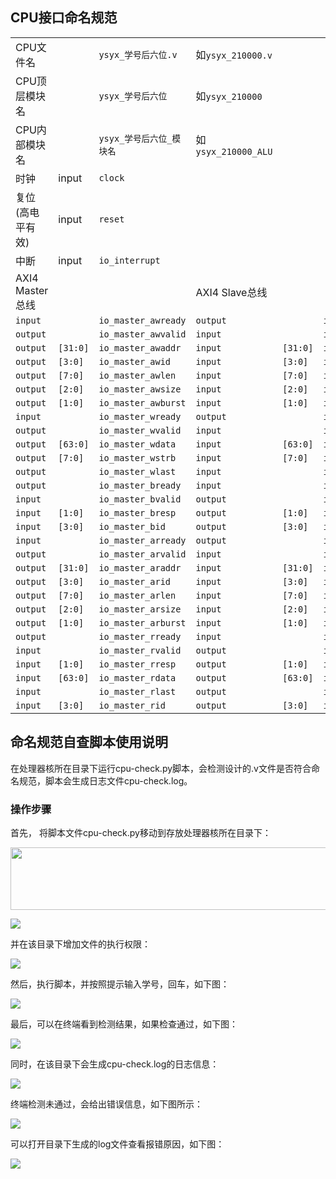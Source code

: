 
## CPU接口命名规范

| | | | | | |
| --- | --- | --- | --- | --- | --- |
| CPU文件名 | | `ysyx_学号后六位.v`          | 如`ysyx_210000.v`   |
| CPU顶层模块名 | | `ysyx_学号后六位`        | 如`ysyx_210000`     |
| CPU内部模块名 | | `ysyx_学号后六位_模块名` | 如`ysyx_210000_ALU` |
| 时钟 | input | `clock` |
| 复位(高电平有效) | input | `reset` |
| 中断 | input | `io_interrupt` |
| AXI4 Master总线 |   |                     | AXI4 Slave总线 |    |                    |
| `input`  |          | `io_master_awready` | `output` |          | `io_slave_awready` |
| `output` |          | `io_master_awvalid` | `input`  |          | `io_slave_awvalid` |
| `output` | `[31:0]` | `io_master_awaddr`  | `input`  | `[31:0]` | `io_slave_awaddr`  |
| `output` | `[3:0]`  | `io_master_awid`    | `input`  | `[3:0]`  | `io_slave_awid`    |
| `output` | `[7:0]`  | `io_master_awlen`   | `input`  | `[7:0]`  | `io_slave_awlen`   |
| `output` | `[2:0]`  | `io_master_awsize`  | `input`  | `[2:0]`  | `io_slave_awsize`  |
| `output` | `[1:0]`  | `io_master_awburst` | `input`  | `[1:0]`  | `io_slave_awburst` |
| `input`  |          | `io_master_wready`  | `output` |          | `io_slave_wready`  |
| `output` |          | `io_master_wvalid`  | `input`  |          | `io_slave_wvalid`  |
| `output` | `[63:0]` | `io_master_wdata`   | `input`  | `[63:0]` | `io_slave_wdata`   |
| `output` | `[7:0]`  | `io_master_wstrb`   | `input`  | `[7:0]`  | `io_slave_wstrb`   |
| `output` |          | `io_master_wlast`   | `input`  |          | `io_slave_wlast`   |
| `output` |          | `io_master_bready`  | `input`  |          | `io_slave_bready`  |
| `input`  |          | `io_master_bvalid`  | `output` |          | `io_slave_bvalid`  |
| `input`  | `[1:0]`  | `io_master_bresp`   | `output` | `[1:0]`  | `io_slave_bresp`   |
| `input`  | `[3:0]`  | `io_master_bid`     | `output` | `[3:0]`  | `io_slave_bid`     |
| `input`  |          | `io_master_arready` | `output` |          | `io_slave_arready` |
| `output` |          | `io_master_arvalid` | `input`  |          | `io_slave_arvalid` |
| `output` | `[31:0]` | `io_master_araddr`  | `input`  | `[31:0]` | `io_slave_araddr`  |
| `output` | `[3:0]`  | `io_master_arid`    | `input`  | `[3:0]`  | `io_slave_arid`    |
| `output` | `[7:0]`  | `io_master_arlen`   | `input`  | `[7:0]`  | `io_slave_arlen`   |
| `output` | `[2:0]`  | `io_master_arsize`  | `input`  | `[2:0]`  | `io_slave_arsize`  |
| `output` | `[1:0]`  | `io_master_arburst` | `input`  | `[1:0]`  | `io_slave_arburst` |
| `output` |          | `io_master_rready`  | `input`  |          | `io_slave_rready`  |
| `input`  |          | `io_master_rvalid`  | `output` |          | `io_slave_rvalid`  |
| `input`  | `[1:0]`  | `io_master_rresp`   | `output` | `[1:0]`  | `io_slave_rresp`   |
| `input`  | `[63:0]` | `io_master_rdata`   | `output` | `[63:0]` | `io_slave_rdata`   |
| `input`  |          | `io_master_rlast`   | `output` |          | `io_slave_rlast`   |
| `input`  | `[3:0]`  | `io_master_rid`     | `output` | `[3:0]`  | `io_slave_rid`     |

## 命名规范自查脚本使用说明
在处理器核所在目录下运行cpu-check.py脚本，会检测设计的.v文件是否符合命名规范，脚本会生成日志文件cpu-check.log。

### 操作步骤

首先， 将脚本文件cpu-check.py移动到存放处理器核所在目录下：

<img src="https://github.com/AllenChenChao/ysyxSoC/blob/master/ysyx/soc/png/cpu-check/soc-cpu-check-01-%E6%96%87%E4%BB%B6%E5%87%86%E5%A4%87.png" width = "600" height = "100" alt="" align=center />


![](https://github.com/AllenChenChao/ysyxSoC/blob/master/ysyx/soc/png/cpu-check/soc-cpu-check-01-%E6%96%87%E4%BB%B6%E5%87%86%E5%A4%87.png?raw=true)

并在该目录下增加文件的执⾏权限：

![](https://github.com/AllenChenChao/ysyxSoC/blob/master/ysyx/soc/png/cpu-check/soc-cpu-check-02-%E8%84%9A%E6%9C%AC%E5%8A%A0%E6%89%A7%E8%A1%8C%E6%9D%83%E9%99%90.png?raw=true)

然后，执行脚本，并按照提⽰输⼊学号，回⻋，如下图：

![](https://github.com/AllenChenChao/ysyxSoC/blob/master/ysyx/soc/png/cpu-check/soc-cpu-check-03-%E8%BF%90%E8%A1%8C%E8%84%9A%E6%9C%AC.png?raw=true)

最后，可以在终端看到检测结果，如果检查通过，如下图：

![](https://github.com/AllenChenChao/ysyxSoC/blob/master/ysyx/soc/png/cpu-check/soc-cpu-check-04-%E8%BE%93%E5%85%A5%E5%AD%A6%E5%8F%B7%E5%9B%9E%E8%BD%A6-%E6%A3%80%E6%9F%A5%E9%80%9A%E8%BF%87%E4%BF%A1%E6%81%AF.png?raw=true)

同时，在该目录下会生成cpu-check.log的日志信息：

![](https://github.com/AllenChenChao/ysyxSoC/blob/master/ysyx/soc/png/cpu-check/soc-cpu-check-06-%E7%94%9F%E6%88%90log%E6%96%87%E4%BB%B6.png?raw=true)

终端检测未通过，会给出错误信息，如下图所示：

![](https://github.com/AllenChenChao/ysyxSoC/blob/master/ysyx/soc/png/cpu-check/soc-cpu-check-05-%E8%BE%93%E5%85%A5%E5%AD%A6%E5%8F%B7%E5%9B%9E%E8%BD%A6-%E6%A3%80%E6%9F%A5%E6%9C%AA%E9%80%9A%E8%BF%87%E6%8A%A5Error.png?raw=true)

可以打开⽬录下⽣成的log⽂件查看报错原因，如下图：

![](https://github.com/AllenChenChao/ysyxSoC/blob/master/ysyx/soc/png/cpu-check/soc-cpu-check-07-%E7%94%9F%E6%88%90log%E6%96%87%E4%BB%B6%E6%9F%A5%E7%9C%8B%E6%8A%A5%E9%94%99%E4%BF%A1%E6%81%AF.png?raw=true)
